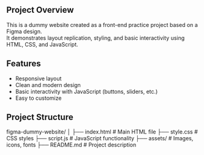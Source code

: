 ## Project Overview
This is a dummy website created as a front-end practice project based on a Figma design.  
It demonstrates layout replication, styling, and basic interactivity using HTML, CSS, and JavaScript.  

## Features
- Responsive layout
- Clean and modern design
- Basic interactivity with JavaScript (buttons, sliders, etc.)
- Easy to customize


## Project Structure
figma-dummy-website/
│
├── index.html # Main HTML file
├── style.css # CSS styles
├── script.js # JavaScript functionality
├── assets/ # Images, icons, fonts
├── README.md # Project description